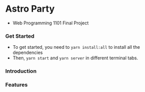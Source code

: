 # Astro Party

- Web Programming 1101 Final Project

### Get Started

- To get started, you need to `yarn install:all` to install all the dependencies
- Then, `yarn start` and `yarn server` in different terminal tabs.

### Introduction

### Features